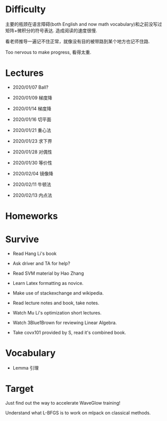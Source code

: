 

# Difficulty

  

主要的瓶颈在语言障碍(both English and now math vocabulary)和之前没写过矩阵+微积分的符号表达. 造成阅读的速度很慢.

  

看老师推导一遍记不住正常，就像没有目的被带路到某个地方也记不住路.

  

Too nervous to make progress, 看得太重.

  

# Lectures

+ 2020/01/07 Ball?

+ 2020/01/09 梯度降

+ 2020/01/14 梯度降

+ 2020/01/16 切平面

+ 2020/01/21 重心法

+ 2020/01/23 求下界

+ 2020/01/28 对偶性

+ 2020/01/30 等价性

+ 2020/02/04 镜像降

+ 2020/02/11 牛顿法

+ 2020/02/13 内点法

  

# Homeworks

  

# Survive

+ Read Hang Li's book

+ Ask driver and TA for help?

+ Read SVM material by Hao Zhang

+ Learn Latex formatting as novice.

+ Make use of stackexchange and wikipedia.

+ Read lecture notes and book, take notes.

+ Watch Mu Li's optimization short lectures.

+ Watch 3Blue1Brown for reviewing Linear Algebra.

+ Take covx101 provided by S, read it's combined book.

  

# Vocabulary

+ Lemma 引理

  

# Target

  

Just find out the way to accelerate WaveGlow training!

  

Understand what L-BFGS is to work on mlpack on classical methods.
<!--stackedit_data:
eyJoaXN0b3J5IjpbMjEwOTE3MjUxXX0=
-->